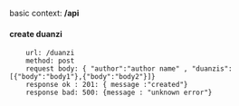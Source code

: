 basic context: **/api**
#### create duanzi ####
```
    url: /duanzi
    method: post
    request body: { "author":"author name" , "duanzis":[{"body":"body1"},{"body":"body2"}]}
    response ok : 201: { message :"created"}
    response bad: 500: {message : "unknown error"}
```

